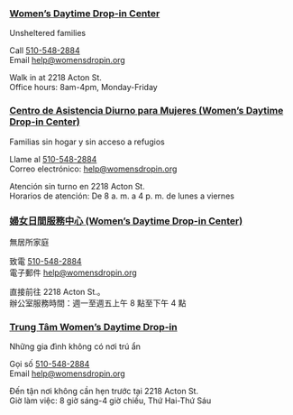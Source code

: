 <RenderIf language="en,tl">

### [Women’s Daytime Drop-in Center](https://www.womensdropin.org/)

Unsheltered families

Call [510-548-2884](tel:+1-510-548-2884)  
 Email [help@womensdropin.org](mailto:help@womensdropin.org)

Walk in at 2218 Acton St.  
 Office hours: 8am-4pm, Monday-Friday

</RenderIf>
<RenderIf language="es">
 
 ### [Centro de Asistencia Diurno para Mujeres (Women’s Daytime Drop-in Center)](https://www.womensdropin.org/)

Familias sin hogar y sin acceso a refugios

Llame al [510-548-2884](tel:+1-510-548-2884)  
 Correo electrónico: [help@womensdropin.org](mailto:help@womensdropin.org)

Atención sin turno en 2218 Acton St.  
 Horarios de atención: De 8 a. m. a 4 p. m. de lunes a viernes

</RenderIf>
<RenderIf language="zh">

### [婦女日間服務中心 (Women’s Daytime Drop-in Center)](https://www.womensdropin.org/)

無居所家庭

致電 [510-548-2884](tel:+1-510-548-2884)  
 電子郵件 [help@womensdropin.org](mailto:help@womensdropin.org)

直接前往 2218 Acton St.。  
 辦公室服務時間：週一至週五上午 8 點至下午 4 點

</RenderIf>
<RenderIf language="vi">

### [Trung Tâm Women’s Daytime Drop-in](https://www.womensdropin.org/)

Những gia đình không có nơi trú ẩn

Gọi số [510-548-2884](tel:+1-510-548-2884)  
 Email [help@womensdropin.org](mailto:help@womensdropin.org)

Đến tận nơi không cần hẹn trước tại 2218 Acton St.  
 Giờ làm việc: 8 giờ sáng-4 giờ chiều, Thứ Hai-Thứ Sáu

</RenderIf>

